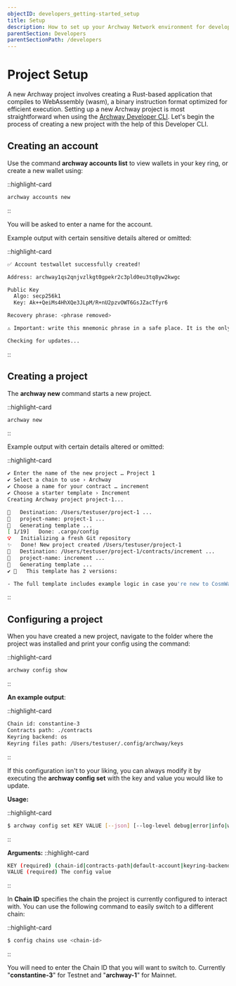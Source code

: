 ```yaml
---
objectID: developers_getting-started_setup
title: Setup
description: How to set up your Archway Network environment for development purposes
parentSection: Developers
parentSectionPath: /developers
---
```


# Project Setup

A new Archway project involves creating a Rust-based application that compiles to WebAssembly (wasm), a binary instruction format optimized for efficient execution. Setting up a new Archway project is most straightforward when using the [Archway Developer CLI](/developers/developer-tools/developer-cli). Let's begin the process of creating a new project with the help of this Developer CLI.

## Creating an account

Use the command **archway accounts list** to view wallets in your key ring, or create a new wallet using:

::highlight-card
```bash
archway accounts new
```
::

You will be asked to enter a name for the account.

Example output with certain sensitive details altered or omitted:

::highlight-card

```bash
✅ Account testwallet successfully created!

Address: archway1qs2qnjvzlkgt0gpekr2c3pld0eu3tq8yw2kwgc

Public Key
  Algo: secp256k1
  Key: Ak++QeiMs4HhXQe3JLpM/R+nU2pzvOWT6GsJZacTfyr6

Recovery phrase: <phrase removed>

⚠️ Important: write this mnemonic phrase in a safe place. It is the only way to recover your account if you forget your password.

Checking for updates...
```

::

## Creating a project

The **archway new** command starts a new project.

::highlight-card

```bash
archway new
```
::

Example output with certain details altered or omitted:

::highlight-card

```bash
✔ Enter the name of the new project … Project 1
✔ Select a chain to use › Archway
✔ Choose a name for your contract … increment
✔ Choose a starter template › Increment
Creating Archway project project-1...

🔧   Destination: /Users/testuser/project-1 ...
🔧   project-name: project-1 ...
🔧   Generating template ...
[ 1/19]   Done: .cargo/config                                                                                                                                                                                                                               
💡   Initializing a fresh Git repository
✨   Done! New project created /Users/testuser/project-1
🔧   Destination: /Users/testuser/project-1/contracts/increment ...
🔧   project-name: increment ...
🔧   Generating template ...
✔ 🤷   This template has 2 versions:

- The full template includes example logic in case you're new to CosmWasm smart contracts.
```

::

## Configuring a project

When you have created a new project, navigate to the folder where the project was installed and print your config using the command:

::highlight-card

```bash
archway config show
```
::

**An example output**:

::highlight-card

```bash
Chain id: constantine-3
Contracts path: ./contracts
Keyring backend: os
Keyring files path: /Users/testuser/.config/archway/keys
```
::

If this configuration isn't to your liking, you can always modify it by executing the **archway config set** with the key and value you would like to update.

**Usage:**

::highlight-card

```bash
$ archway config set KEY VALUE [--json] [--log-level debug|error|info|warn] [-g]
```
::

**Arguments:**
::highlight-card

```bash
KEY (required) (chain-id|contracts-path|default-account|keyring-backend|keyring-path) The config key to set
VALUE (required) The config value
```
::

In **Chain ID** specifies the chain the project is currently configured to interact with. You can use the following command to easily switch to a different chain:

::highlight-card

```bash
$ config chains use <chain-id>
```
::

You will need to enter the Chain ID that you will want to switch to. Currently "**constantine-3**" for Testnet and "**archway-1**" for Mainnet.
